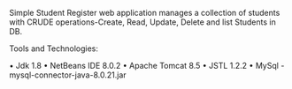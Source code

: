 Simple Student Register web application manages a collection of students with CRUDE operations-Create, Read, Update, Delete and list Students in DB.

Tools and Technologies:

• Jdk 1.8
• NetBeans IDE 8.0.2
• Apache Tomcat 8.5
• JSTL 1.2.2
• MySql -mysql-connector-java-8.0.21.jar
